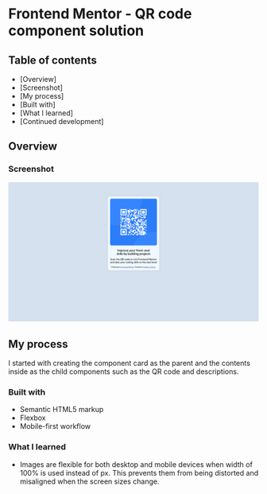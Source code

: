 # Frontend Mentor - QR code component solution

## Table of contents

- [Overview]
- [Screenshot]
- [My process]
- [Built with]
- [What I learned]
- [Continued development]

## Overview

### Screenshot

![alt text](image.png)

## My process

I started with creating the component card as the parent and the contents inside as the child components such as the QR code and descriptions.

### Built with

- Semantic HTML5 markup
- Flexbox
- Mobile-first workflow

### What I learned

- Images are flexible for both desktop and mobile devices when width of 100% is used instead of px. This prevents them from being distorted and misaligned when the screen sizes change.
